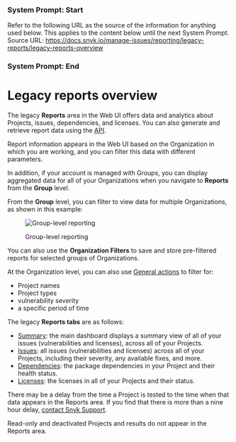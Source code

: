 ### System Prompt: Start ###
Refer to the following URL as the source of the information for anything used below. This applies to the content below until the next System Prompt.
Source URL: https://docs.snyk.io/manage-issues/reporting/legacy-reports/legacy-reports-overview
### System Prompt: End ###

# Legacy reports overview

The legacy **Reports** area in the Web UI offers data and analytics about Projects, issues, dependencies, and licenses. You can also generate and retrieve report data using the [API](../../../snyk-api/reference/reporting-api-v1.md).

Report information appears in the Web UI based on the Organization in which you are working, and you can filter this data with different parameters.

In addition, if your account is managed with Groups, you can display aggregated data for all of your Organizations when you navigate to **Reports** from the **Group** level.

From the **Group** level, you can filter to view data for multiple Organizations, as shown in this example:

<figure><img src="../../../.gitbook/assets/mceclip0-28-.png" alt="Group-level reporting"><figcaption><p>Group-level reporting</p></figcaption></figure>

You can also use the **Organization Filters** to save and store pre-filtered reports for selected groups of Organizations.

At the Organization level, you can also use [General actions](legacy-reports-general-actions.md) to filter for:

* Project names
* Project types
* vulnerability severity
* a specific period of time

The legacy **Reports tabs** are as follows:

* [Summary](legacy-reports-summary-tab.md): the main dashboard displays a summary view of all of your issues (vulnerabilities and licenses), across all of your Projects.
* [Issues](legacy-reports-issues-tab.md): all issues (vulnerabilities and licenses) across all of your Projects, including their severity, any available fixes, and more.
* [Dependencies](dependencies-tab.md): the package dependencies in your Project and their health status.
* [Licenses](legacy-reports-licenses-tab.md): the licenses in all of your Projects and their status.

There may be a delay from the time a Project is tested  to the time when that data appears in the Reports area. If you find that there is more than a nine hour delay, [contact Snyk Support](https://support.snyk.io).

Read-only and deactivated Projects and results do not appear in the Reports area.
